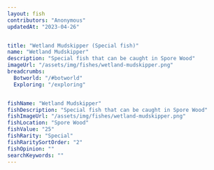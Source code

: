 ```yaml
---
layout: fish
contributors: "Anonymous"
updatedAt: "2023-04-26"


title: "Wetland Mudskipper (Special fish)"
name: "Wetland Mudskipper"
description: "Special fish that can be caught in Spore Wood"
imageUrl: "/assets/img/fishes/wetland-mudskipper.png"
breadcrumbs:
  Botworld: "/#botworld"
  Exploring: "/exploring"


fishName: "Wetland Mudskipper"
fishDescription: "Special fish that can be caught in Spore Wood"
fishImageUrl: "/assets/img/fishes/wetland-mudskipper.png"
fishLocation: "Spore Wood"
fishValue: "25"
fishRarity: "Special"
fishRaritySortOrder: "2"
fishOpinion: ""
searchKeywords: ""
---
```


